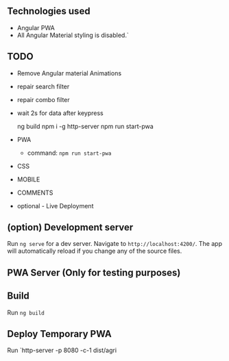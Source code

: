 ## Technologies used
- Angular PWA
- All Angular Material styling is disabled.`

## TODO 
- Remove Angular material Animations
- repair search filter
- repair combo filter
- wait 2s for data after keypress

  ng build
  npm i -g http-server
  npm run start-pwa

- PWA
  - command: `npm run start-pwa`
- CSS
- MOBILE 
- COMMENTS 
- optional - Live Deployment

## (option) Development server
Run `ng serve` for a dev server. Navigate to `http://localhost:4200/`. The app will automatically reload if you change any of the source files.

## PWA Server (Only for testing purposes)
## Build
Run `ng build`
<!-- Run `npm run start-pwa` to build the project. The build artifacts will be stored in the `dist/` directory. -->
## Deploy Temporary PWA
Run `http-server -p 8080 -c-1 dist/agri
 <!-- ng serve -o --poll=2000 -->
